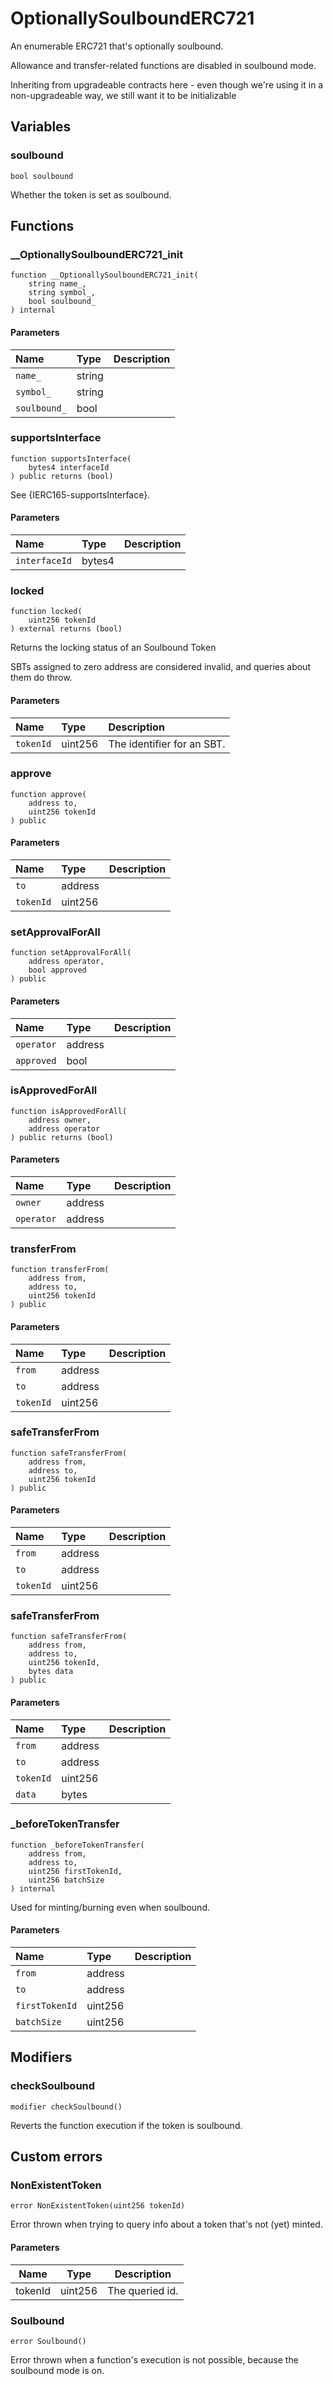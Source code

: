 # OptionallySoulboundERC721

An enumerable ERC721 that&#x27;s optionally soulbound.

Allowance and transfer-related functions are disabled in soulbound mode.

Inheriting from upgradeable contracts here - even though we're using it in a non-upgradeable way,
we still want it to be initializable

## Variables

### soulbound

```solidity
bool soulbound
```

Whether the token is set as soulbound.

## Functions

### __OptionallySoulboundERC721_init

```solidity
function __OptionallySoulboundERC721_init(
    string name_,
    string symbol_,
    bool soulbound_
) internal
```

#### Parameters

| Name | Type | Description |
| :--- | :--- | :---------- |
| `name_` | string |  |
| `symbol_` | string |  |
| `soulbound_` | bool |  |

### supportsInterface

```solidity
function supportsInterface(
    bytes4 interfaceId
) public returns (bool)
```

See {IERC165-supportsInterface}.

#### Parameters

| Name | Type | Description |
| :--- | :--- | :---------- |
| `interfaceId` | bytes4 |  |

### locked

```solidity
function locked(
    uint256 tokenId
) external returns (bool)
```

Returns the locking status of an Soulbound Token

SBTs assigned to zero address are considered invalid, and queries
about them do throw.

#### Parameters

| Name | Type | Description |
| :--- | :--- | :---------- |
| `tokenId` | uint256 | The identifier for an SBT. |

### approve

```solidity
function approve(
    address to,
    uint256 tokenId
) public
```

#### Parameters

| Name | Type | Description |
| :--- | :--- | :---------- |
| `to` | address |  |
| `tokenId` | uint256 |  |

### setApprovalForAll

```solidity
function setApprovalForAll(
    address operator,
    bool approved
) public
```

#### Parameters

| Name | Type | Description |
| :--- | :--- | :---------- |
| `operator` | address |  |
| `approved` | bool |  |

### isApprovedForAll

```solidity
function isApprovedForAll(
    address owner,
    address operator
) public returns (bool)
```

#### Parameters

| Name | Type | Description |
| :--- | :--- | :---------- |
| `owner` | address |  |
| `operator` | address |  |

### transferFrom

```solidity
function transferFrom(
    address from,
    address to,
    uint256 tokenId
) public
```

#### Parameters

| Name | Type | Description |
| :--- | :--- | :---------- |
| `from` | address |  |
| `to` | address |  |
| `tokenId` | uint256 |  |

### safeTransferFrom

```solidity
function safeTransferFrom(
    address from,
    address to,
    uint256 tokenId
) public
```

#### Parameters

| Name | Type | Description |
| :--- | :--- | :---------- |
| `from` | address |  |
| `to` | address |  |
| `tokenId` | uint256 |  |

### safeTransferFrom

```solidity
function safeTransferFrom(
    address from,
    address to,
    uint256 tokenId,
    bytes data
) public
```

#### Parameters

| Name | Type | Description |
| :--- | :--- | :---------- |
| `from` | address |  |
| `to` | address |  |
| `tokenId` | uint256 |  |
| `data` | bytes |  |

### _beforeTokenTransfer

```solidity
function _beforeTokenTransfer(
    address from,
    address to,
    uint256 firstTokenId,
    uint256 batchSize
) internal
```

Used for minting/burning even when soulbound.

#### Parameters

| Name | Type | Description |
| :--- | :--- | :---------- |
| `from` | address |  |
| `to` | address |  |
| `firstTokenId` | uint256 |  |
| `batchSize` | uint256 |  |

## Modifiers

### checkSoulbound

```solidity
modifier checkSoulbound()
```

Reverts the function execution if the token is soulbound.

## Custom errors

### NonExistentToken

```solidity
error NonExistentToken(uint256 tokenId)
```

Error thrown when trying to query info about a token that's not (yet) minted.

#### Parameters

| Name | Type | Description |
| ---- | ---- | ----------- |
| tokenId | uint256 | The queried id. |

### Soulbound

```solidity
error Soulbound()
```

Error thrown when a function's execution is not possible, because the soulbound mode is on.

